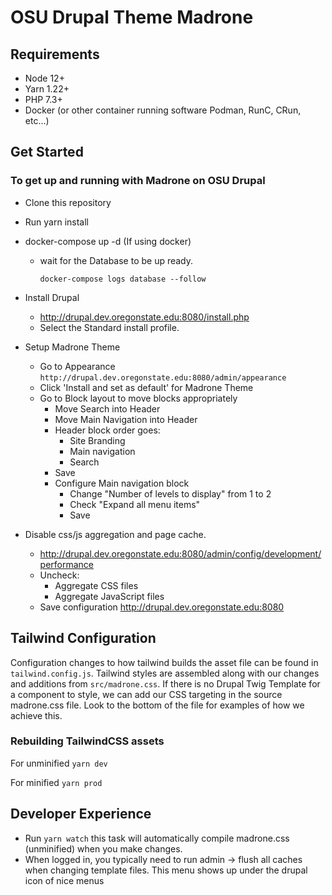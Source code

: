 # OSU Drupal Theme Madrone

## Requirements

- Node 12+
- Yarn 1.22+
- PHP 7.3+
- Docker (or other container running software Podman, RunC, CRun, etc...)

## Get Started

### To get up and running with Madrone on OSU Drupal

- Clone this repository
- Run yarn install
- docker-compose up -d (If using docker)

  - wait for the Database to be up ready.

    `docker-compose logs database --follow`

- Install Drupal
  - http://drupal.dev.oregonstate.edu:8080/install.php
  - Select the Standard install profile.
- Setup Madrone Theme
  - Go to Appearance `http://drupal.dev.oregonstate.edu:8080/admin/appearance`
  - Click 'Install and set as default' for Madrone Theme
  - Go to Block layout to move blocks appropriately
    - Move Search into Header
    - Move Main Navigation into Header
    - Header block order goes:
      - Site Branding
      - Main navigation
      - Search
    - Save
    - Configure Main navigation block
      - Change "Number of levels to display" from 1 to 2
      - Check "Expand all menu items"
      - Save
- Disable css/js aggregation and page cache.
  - http://drupal.dev.oregonstate.edu:8080/admin/config/development/performance
  - Uncheck:
    - Aggregate CSS files
    - Aggregate JavaScript files
  - Save configuration
    http://drupal.dev.oregonstate.edu:8080

## Tailwind Configuration

Configuration changes to how tailwind builds the asset file can be found
in `tailwind.config.js`. Tailwind styles are assembled along with our changes
and additions from `src/madrone.css`. If there is no Drupal Twig Template for a
component to style, we can add our CSS targeting in the source madrone.css file.
Look to the bottom of the file for examples of how we achieve this.

### Rebuilding TailwindCSS assets

For unminified `yarn dev`

For minified `yarn prod`

## Developer Experience

- Run `yarn watch` this task will automatically compile madrone.css (unminified)
  when you make changes.
- When logged in, you typically need to run admin -> flush all caches when
  changing template files. This menu shows up under the drupal icon of nice
  menus

